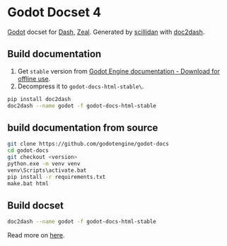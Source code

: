 Godot Docset 4
=======================

[Godot](https://docs.godotengine.org/en/stable/) docset for [Dash](http://kapeli.com/dash), [Zeal](https://zealdocs.org). Generated by [scillidan](https://github.com/scillidan) with [doc2dash](https://github.com/hynek/doc2dash).

## Build documentation

1. Get `stable` version from [Godot Engine documentation - Download for offline use](https://github.com/godotengine/godot-docs#download-for-offline-use).
2. Decompress it to `godot-docs-html-stable\`.

```sh
pip install doc2dash
doc2dash --name godot -f godot-docs-html-stable
```

## build documentation from source

```sh
git clone https://github.com/godotengine/godot-docs
cd godot-docs
git checkout <version>
python.exe -m venv venv
venv\Scripts\activate.bat
pip install -r requirements.txt
make.bat html
```

## Build docset

```sh
doc2dash --name godot -f godot-docs-html-stable
```

Read more on [here](https://github.com/Kapeli/Dash-User-Contributions/tree/master/docsets/Renpy_Engine).